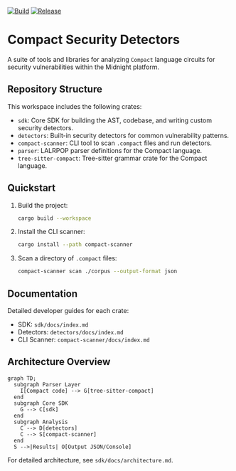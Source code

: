 [![Build](https://github.com/OpenZeppelin/midnight-security-detectors-sdk/actions/workflows/build.yml/badge.svg)](https://github.com/OpenZeppelin/midnight-security-detectors-sdk/actions/workflows/build.yml)
[![Release](https://github.com/OpenZeppelin/midnight-security-detectors-sdk/actions/workflows/release.yml/badge.svg)](https://github.com/OpenZeppelin/midnight-security-detectors-sdk/actions/workflows/release.yml)

# Compact Security Detectors

A suite of tools and libraries for analyzing `Compact` language circuits for security vulnerabilities within the Midnight platform.

## Repository Structure

This workspace includes the following crates:

- `sdk`: Core SDK for building the AST, codebase, and writing custom security detectors.
- `detectors`: Built-in security detectors for common vulnerability patterns.
- `compact-scanner`: CLI tool to scan `.compact` files and run detectors.
- `parser`: LALRPOP parser definitions for the Compact language.
- `tree-sitter-compact`: Tree-sitter grammar crate for the Compact language.

## Quickstart

1. Build the project:
   ```sh
   cargo build --workspace
   ```

2. Install the CLI scanner:
   ```sh
   cargo install --path compact-scanner
   ```

3. Scan a directory of `.compact` files:
   ```sh
   compact-scanner scan ./corpus --output-format json
   ```

## Documentation

Detailed developer guides for each crate:

- SDK: `sdk/docs/index.md`
- Detectors: `detectors/docs/index.md`
- CLI Scanner: `compact-scanner/docs/index.md`

## Architecture Overview

```mermaid
graph TD;
  subgraph Parser Layer
    I[Compact code] --> G[tree-sitter-compact]
  end
  subgraph Core SDK
    G --> C[sdk]
  end
  subgraph Analysis
    C --> D[detectors]
    C --> S[compact-scanner]
  end
  S -->|Results| O[Output JSON/Console]
```

For detailed architecture, see `sdk/docs/architecture.md`.
